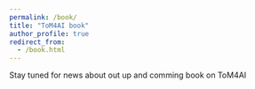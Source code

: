 ```yaml
---
permalink: /book/
title: "ToM4AI book"
author_profile: true
redirect_from: 
  - /book.html
---
```


Stay tuned for news about out up and comming book on ToM4AI